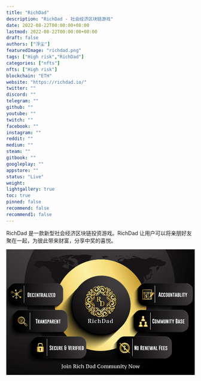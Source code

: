 ```yaml
---
title: "RichDad"
description: "RichDad - 社会经济区块链游戏"
date: 2022-08-22T00:00:00+08:00
lastmod: 2022-08-22T00:00:00+08:00
draft: false
authors: ["浮尘"]
featuredImage: "richdad.png"
tags: ["High risk","RichDad"]
categories: ["nfts"]
nfts: ["High risk"]
blockchain: "ETH"
website: "https://richdad.io/"
twitter: ""
discord: ""
telegram: ""
github: ""
youtube: ""
twitch: ""
facebook: ""
instagram: ""
reddit: ""
medium: ""
steam: ""
gitbook: ""
googleplay: ""
appstore: ""
status: "Live"
weight: 
lightgallery: true
toc: true
pinned: false
recommend: false
recommend1: false
---
```

RichDad 是一款新型社会经济区块链投资游戏。RichDad 让用户可以将亲朋好友聚在一起，为彼此带来财富，分享中奖的喜悦。

![989745312](989745312.png)